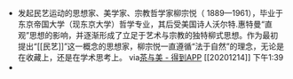 - 发起民艺运动的思想家、美学家、宗教哲学家柳宗悦（ 1889—1961），毕业于东京帝国大学（现东京大学）哲学专业，其后受美国诗人沃尔特.惠特曼“直观”思想的影响，并逐渐形成了立足于艺术与宗教的独特柳式思想。作为最初提出“[[民艺]]”这一概念的思想家，柳宗悦一直遵循“法于自然”的理念，无论是在收藏上，还是在学术思考上。
via[茶与美 - 得到APP](https://www.dedao.cn/reader?id=2BeEdA94ma8x6VX2zLjQBNq5dKveMw1ebJwJZPAO1lGbpRyYgonDEr97kMoLmlba)
[[20201214]] 下午1:39
- 
